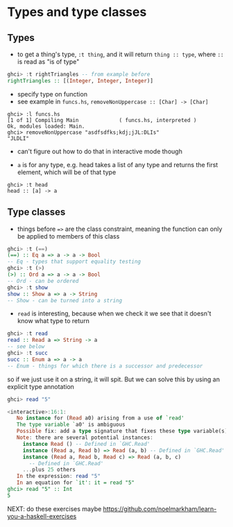 
# Types and type classes

## Types

* to get a thing's type, `:t thing`, and it will return `thing :: type`, where `::` is read as "is of type"
``` haskell
ghci> :t rightTriangles -- from example before
rightTriangles :: [(Integer, Integer, Integer)]
```

* specify type on function
 * see example in `funcs.hs`, `removeNonUppercase :: [Char] -> [Char]`
 ```
 ghci> :l funcs.hs
 [1 of 1] Compiling Main             ( funcs.hs, interpreted )
 Ok, modules loaded: Main.
 ghci> removeNonUppercase "asdfsdfks;kdj;jJL:DLIs"
 "JLDLI"
 ```
 * can't figure out how to do that in interactive mode though

* `a` is for any type, e.g. head takes a list of any type and returns the first element, which will be of that type
```
ghci> :t head
head :: [a] -> a
```

## Type classes

* things before `=>` are the class constraint, meaning the function can only be applied to members of this class
``` haskell
ghci> :t (==)
(==) :: Eq a => a -> a -> Bool
-- Eq - types that support equality testing
ghci> :t (>)
(>) :: Ord a => a -> a -> Bool
-- Ord - can be ordered
ghci> :t show
show :: Show a => a -> String
-- Show - can be turned into a string
```
* `read` is interesting, because when we check it we see that it doesn't know what type to return
```haskell
ghci> :t read
read :: Read a => String -> a
-- see below
ghci> :t succ
succ :: Enum a => a -> a
-- Enum - things for which there is a successor and predecessor
```
 so if we just use it on a string, it will spit. But we can solve this by using an explicit type annotation
 ```haskell
ghci> read "5"

<interactive>:16:1:
    No instance for (Read a0) arising from a use of `read'
    The type variable `a0' is ambiguous
    Possible fix: add a type signature that fixes these type variable(s)
    Note: there are several potential instances:
      instance Read () -- Defined in `GHC.Read'
      instance (Read a, Read b) => Read (a, b) -- Defined in `GHC.Read'
      instance (Read a, Read b, Read c) => Read (a, b, c)
        -- Defined in `GHC.Read'
      ...plus 25 others
    In the expression: read "5"
    In an equation for `it': it = read "5"
ghci> read "5" :: Int
5
 ```

NEXT: do these exercises maybe https://github.com/noelmarkham/learn-you-a-haskell-exercises
